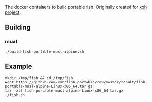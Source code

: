 The docker containers to build portable fish. Originally created for [xxh project](https://github.com/xxh/xxh).

## Building
### musl
```
./build-fish-portable-musl-alpine.sh
```

## Example
```
mkdir /tmp/fish && cd /tmp/fish
wget https://github.com/xxh/fish-portable/raw/master/result/fish-portable-musl-alpine-Linux-x86_64.tar.gz
tar -xzf fish-portable-musl-alpine-Linux-x86_64.tar.gz
./fish.sh
```
